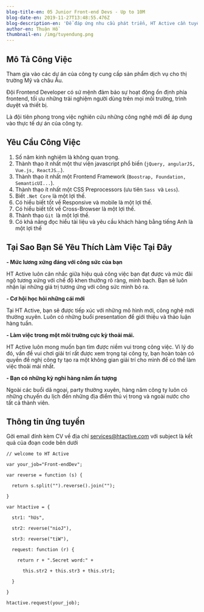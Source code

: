 ```yaml
---
blog-title-en: 05 Junior Front-end Devs - Up to 10M
blog-date-en: 2019-11-27T13:48:55.476Z
blog-description-en: 'Để đáp ứng nhu cầu phát triển, HT Active cần tuyển 05 Front-end Developer.'
author-en: Thuận Hồ
thumbnail-en: /img/tuyendung.png
---
```

## Mô Tả Công Việc

Tham gia vào các dự án của công ty cung cấp sản phẩm dịch vụ cho thị trường Mỹ và châu Âu.

Đội Frontend Developer có sứ mệnh đảm bảo sự hoạt động ổn định phía frontend, tối ưu những trải nghiệm người dùng trên mọi môi trường, trình duyệt và thiết bị.

Là đội tiên phong trong việc nghiên cứu những công nghệ mới để áp dụng vào thực tế dự án của công ty.

## Yêu Cầu Công Việc

1. Số năm kinh nghiệm là không quan trọng.
2. Thành thạo ít nhất một thư viện javascript phổ biến (`jQuery, angularJS, Vue.js, ReactJS`...).
3. Thành thạo ít nhất một Frontend Framework (`Boostrap, Foundation, SemanticUI...`).
4. Thành thạo ít nhất một CSS Preprocessors (ưu tiên `Sass `và `Less`).
5. Biết `.Net Core` là một lợi thế.
6. Có hiểu biết tốt về Responsive và mobile là một lợi thế.
7. Có hiểu biết tốt về Cross-Browser là một lợi thế.
8. Thành thạo `Git `là một lợi thế.
9. Có khả năng đọc hiểu tài liệu và yêu cầu khách hàng bằng tiếng Anh là một lợi thế

## Tại Sao Bạn Sẽ Yêu Thích Làm Việc Tại Đây

**\- Mức lương xứng đáng với công sức của bạn**

HT Active luôn cân nhắc giữa hiệu quả công việc bạn đạt được và mức đãi ngộ tương xứng với chế độ khen thưởng rõ ràng, minh bạch. Bạn sẽ luôn nhận lại những giá trị tương ứng với công sức mình bỏ ra.

**\- Cơ hội học hỏi những cái mới**

Tại HT Active, bạn sẽ được tiếp xúc với những mô hình mới, công nghệ mới thường xuyên. Luôn có những buổi presentation để giới thiệu và thảo luận hàng tuần.

**\- Làm việc trong một môi trường cực kỳ thoải mái.**

HT Active luôn mong muốn bạn tìm được niềm vui trong công việc. Vì lý do đó, vấn đề vui chơi giải trí rất được xem trọng tại công ty, bạn hoàn toàn có quyền đề nghị công ty tạo ra một không gian giải trí cho mình để có thể làm việc thoải mái nhất.

**\- Bạn có những kỳ nghỉ hàng năm ấn tượng**

Ngoài các buổi dã ngoại, party thường xuyên, hàng năm công ty luôn có những chuyến du lịch đến những địa điểm thú vị trong và ngoài nước cho tất cả thành viên.

## Thông tin ứng tuyển

Gởi email đính kèm CV về địa chỉ [services@htactive.com](services@htactive.com) với subject là kết quả của đoạn code bên dưới

```
// welcome to HT Active
```

```
var your_job="Front-endDev";
```

```
var reverse = function (s) {
```

```
  return s.split("").reverse().join("");
```

```
}
```

```
var htactive = {
```

```
  str1: "hUs",
```

```
  str2: reverse("nioJ"),
```

```
  str3: reverse("tiW"),
```

```
  request: function (r) {
```

```
    return r + ".Secret word:" +
```

```
      this.str2 + this.str3 + this.str1;
```

```
  }
```

```
}
```

```
htactive.request(your_job);
```
